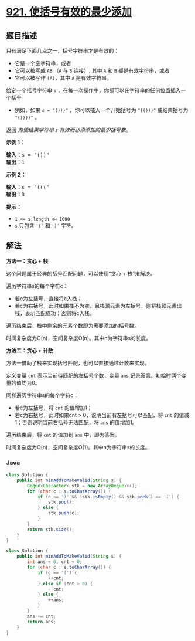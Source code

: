 # [921. 使括号有效的最少添加](https://leetcode.cn/problems/minimum-add-to-make-parentheses-valid)

## 题目描述

<p>只有满足下面几点之一，括号字符串才是有效的：</p>

<ul>
	<li>它是一个空字符串，或者</li>
	<li>它可以被写成&nbsp;<code>AB</code>&nbsp;（<code>A</code>&nbsp;与&nbsp;<code>B</code>&nbsp;连接）, 其中&nbsp;<code>A</code> 和&nbsp;<code>B</code>&nbsp;都是有效字符串，或者</li>
	<li>它可以被写作&nbsp;<code>(A)</code>，其中&nbsp;<code>A</code>&nbsp;是有效字符串。</li>
</ul>

<p>给定一个括号字符串 <code>s</code> ，在每一次操作中，你都可以在字符串的任何位置插入一个括号</p>

<ul>
	<li>例如，如果 <code>s = "()))"</code> ，你可以插入一个开始括号为 <code>"(()))"</code> 或结束括号为 <code>"())))"</code> 。</li>
</ul>

<p>返回 <em>为使结果字符串 <code>s</code> 有效而必须添加的最少括号数</em>。</p>

<p><strong>示例 1：</strong></p>

<pre>
<strong>输入：</strong>s = "())"
<strong>输出：</strong>1
</pre>

<p><strong>示例 2：</strong></p>

<pre>
<strong>输入：</strong>s = "((("
<strong>输出：</strong>3
</pre>

<p><strong>提示：</strong></p>

<ul>
	<li><code>1 &lt;= s.length &lt;= 1000</code></li>
	<li><code>s</code> 只包含&nbsp;<code>'('</code> 和&nbsp;<code>')'</code>&nbsp;字符。</li>
</ul>

## 解法

**方法一：贪心 + 栈**

这个问题属于经典的括号匹配问题，可以使用“贪心 + 栈”来解决。

遍历字符串s的每个字符c：

-   若c为左括号，直接将c入栈；
-   若c为右括号，此时如果栈不为空，且栈顶元素为左括号，则将栈顶元素出栈，表示匹配成功；否则将c入栈。

遍历结束后，栈中剩余的元素个数即为需要添加的括号数。

时间复杂度为O(n)，空间复杂度O(n)。其中n为字符串s的长度。

**方法二：贪心 + 计数**

方法一借助了栈来实现括号匹配，也可以直接通过计数来实现。

定义变量 `cnt` 表示当前待匹配的左括号个数，变量 `ans` 记录答案。初始时两个变量的值均为0。

同样遍历字符串s的每个字符c：

-   若c为左括号，将 `cnt` 的值增加1；
-   若c为右括号，此时如果cnt > 0，说明当前有左括号可以匹配，将 `cnt` 的值减1；否则说明当前右括号无法匹配，将 `ans` 的值增加1。

遍历结束后，将 `cnt` 的值加到 `ans` 中，即为答案。

时间复杂度为O(n)，空间复杂度O(1)。其中n为字符串s的长度。

### **Java**

```java
class Solution {
    public int minAddToMakeValid(String s) {
        Deque<Character> stk = new ArrayDeque<>();
        for (char c : s.toCharArray()) {
            if (c == ')' && !stk.isEmpty() && stk.peek() == '(') {
                stk.pop();
            } else {
                stk.push(c);
            }
        }
        return stk.size();
    }
}
```

```java
class Solution {
    public int minAddToMakeValid(String s) {
        int ans = 0, cnt = 0;
        for (char c : s.toCharArray()) {
            if (c == '(') {
                ++cnt;
            } else if (cnt > 0) {
                --cnt;
            } else {
                ++ans;
            }
        }
        ans += cnt;
        return ans;
    }
}
```
